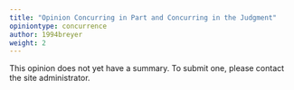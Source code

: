 ```yaml
---
title: "Opinion Concurring in Part and Concurring in the Judgment"
opiniontype: concurrence
author: 1994breyer
weight: 2
---
```

This opinion does not yet have a summary. To submit one, please contact the site administrator.